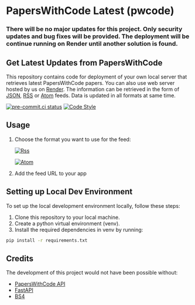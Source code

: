# PapersWithCode Latest (pwcode)

<h3>There will be no major updates for this project. Only security updates and bug fixes will be provided. The deployment will be continue running on Render until another solution is found.</h3>

## Get Latest Updates from PapersWithCode

This repository contains code for deployment of your own local server that retrieves latest PapersWithCode papers. You can also use web server hosted by us on [Render](https://pwcode.onrender.com/latest). The information can be retrieved in the form of [JSON](https://pwcode.onrender.com/latest), [RSS](https://pwcode.onrender.com/rss) or [Atom](https://pwcode.onrender.com/atom) feeds. Data is updated in all formats at same time.

[![pre-commit.ci status](https://results.pre-commit.ci/badge/github/dkvc/pwcode/main.svg)](https://results.pre-commit.ci/latest/github/dkvc/pwcode/main)
[![Code Style](https://img.shields.io/badge/code%20style-black-000000)](https://github.com/psf/black)

## Usage

1. Choose the format you want to use for the feed:

   [![Rss](https://img.shields.io/badge/rss-F88900?style=for-the-badge&logo=rss&logoColor=white)](https://pwcode.onrender.com/rss)

   [![Atom](https://img.shields.io/badge/Atom-%2366595C.svg?style=for-the-badge&logo=atom&logoColor=white)](https://pwcode.onrender.com/atom)
2. Add the feed URL to your app

## Setting up Local Dev Environment

To set up the local development environment locally, follow these steps:

1. Clone this repository to your local machine.
2. Create a python virtual environment (venv).
2. Install the required dependencies in venv by running:

```bash
pip install -r requirements.txt
```

## Credits

The development of this project would not have been possible without:

- [PapersWithCode API](https://paperswithcode.com/api/v1/docs/)
- [FastAPI](https://fastapi.tiangolo.com/)
- [BS4](https://www.crummy.com/software/BeautifulSoup/)
